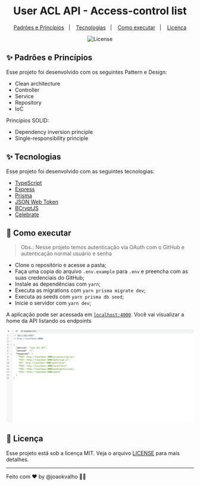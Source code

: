 <h1 align="center">User ACL API - Access-control list</h1>

<p align="center">
  <a href="#-padrões-e-princípios">Padrões e Princípios</a>&nbsp;&nbsp;&nbsp;|&nbsp;&nbsp;&nbsp;
  <a href="#-tecnologias">Tecnologias</a>&nbsp;&nbsp;&nbsp;|&nbsp;&nbsp;&nbsp;
  <a href="#-como-executar">Como executar</a>&nbsp;&nbsp;&nbsp;|&nbsp;&nbsp;&nbsp;
  <a href="#-licença">Licença</a>
</p>

<p align="center">
  <img alt="License" src="https://img.shields.io/static/v1?label=license&message=MIT&color=8257E5&labelColor=000000">
</p>

## ✨ Padrões e Princípios

Esse projeto foi desenvolvido com os seguintes Pattern e Design:
- Clean architecture
- Controller
- Service
- Repository
- IoC

Princípios SOLID:
- Dependency inversion principle
- Single-responsibility principle

## ✨ Tecnologias
Esse projeto foi desenvolvido com as seguintes tecnologias:

- [TypeScript](https://www.typescriptlang.org/)
- [Express](https://expressjs.com/pt-br/)
- [Prisma](https://www.prisma.io/)
- [JSON Web Token](https://jwt.io/)
- [BCryptJS](https://www.npmjs.com/package/bcryptjs/)
- [Celebrate](https://github.com/arb/celebrate/)

## 🚀 Como executar

> Obs.: Nesse projeto temos autenticação via OAuth com o GitHub e autenticação normal usuário e senha
- Clone o repositório e acesse a pasta;
- Faça uma copia do arquivo `.env.example` para `.env` e preencha com as suas credenciais do GitHub;
- Instale as dependências com `yarn`;
- Executa as migrations com `yarn prisma migrate dev`;
- Executa as seeds com `yarn prisma db seed`;
- Inicie o servidor com `yarn dev`;

A aplicação pode ser acessada em [`localhost:4000`](http://localhost:4000/).
Você vai visualizar a home da API listando os endpoints

![Screenshot](entpoints.png)

## 📄 Licença

Esse projeto está sob a licença MIT. Veja o arquivo [LICENSE](LICENSE) para mais detalhes.

---

Feito com ♥ by @joaokvalho 👋🏻 &nbsp;

